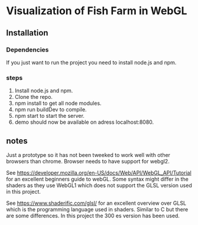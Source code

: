 # Visualization of Fish Farm in WebGL

## Installation
### Dependencies
If you just want to run the project you need to install node.js and npm.

### steps
1. Install node.js and npm. 
2. Clone the repo.
3. npm install to get all node modules.
4. npm run buildDev to compile.
5. npm start to start the server.
6. demo should now be available on adress localhost:8080.

## notes
Just a prototype so it has not been tweeked to work well with other browsers than chrome.
Browser needs to have support for webgl2.

See https://developer.mozilla.org/en-US/docs/Web/API/WebGL_API/Tutorial
for an excellent beginners guide to webGL.
Some syntax might differ in the shaders as they use WebGL1 which does not support the GLSL version
used in this project.

See https://www.shaderific.com/glsl/
for an excellent overview over GLSL which is the programming language used in
shaders. Similar to C but there are some differences. In this project the
300 es version has been used.
